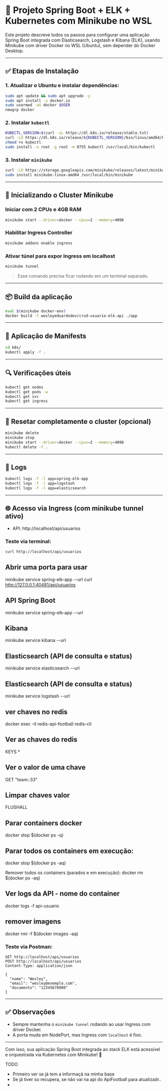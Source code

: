 # 🚀 Projeto Spring Boot + ELK + Kubernetes com Minikube no WSL

Este projeto descreve todos os passos para configurar uma aplicação Spring Boot integrada com Elasticsearch, Logstash e Kibana (ELK), usando Minikube com driver Docker no WSL (Ubuntu), sem depender do Docker Desktop.

---

## ✅ Etapas de Instalação

### 1. Atualizar o Ubuntu e instalar dependências:
```bash
sudo apt update && sudo apt upgrade -y
sudo apt install -y docker.io
sudo usermod -aG docker $USER
newgrp docker
```

### 2. Instalar `kubectl`
```bash
KUBECTL_VERSION=$(curl -sL https://dl.k8s.io/release/stable.txt)
curl -LO https://dl.k8s.io/release/${KUBECTL_VERSION}/bin/linux/amd64/kubectl
chmod +x kubectl
sudo install -o root -g root -m 0755 kubectl /usr/local/bin/kubectl
```

### 3. Instalar `minikube`
```bash
curl -LO https://storage.googleapis.com/minikube/releases/latest/minikube-linux-amd64
sudo install minikube-linux-amd64 /usr/local/bin/minikube
```

---

## 🚀 Inicializando o Cluster Minikube

### Iniciar com 2 CPUs e 4GB RAM
```bash
minikube start --driver=docker --cpus=2 --memory=4096
```

### Habilitar Ingress Controller
```bash
minikube addons enable ingress
```

### Ativar túnel para expor Ingress em localhost
```bash
minikube tunnel
```
> Esse comando precisa ficar rodando em um terminal separado.

---

## 📦 Build da aplicação
```bash
eval $(minikube docker-env)
docker build -t wesleyeduardodev/crud-usuario-elk-api ./app
```

---

## 📂 Aplicação de Manifests
```bash
cd k8s/
kubectl apply -f .
```

---

## 🔍 Verificações úteis
```bash
kubectl get nodes
kubectl get pods -w
kubectl get svc
kubectl get ingress
```

---

## 🧹 Resetar completamente o cluster (opcional)
```bash
minikube delete
minikube stop
minikube start --driver=docker --cpus=2 --memory=4096
kubectl delete -f .
```

---

## 🔧 Logs
```bash
kubectl logs -f -l app=spring-elk-app
kubectl logs -f -l app=logstash
kubectl logs -f -l app=elasticsearch
```

---

## 🌐 Acesso via Ingress (com minikube tunnel ativo)

- API: http://localhost/api/usuarios

### Teste via terminal:
```bash
curl http://localhost/api/usuarios
```

## Abrir uma porta para usar
minikube service spring-elk-app --url
curl http://127.0.0.1:40481/api/usuarios


## API Spring Boot
minikube service spring-elk-app --url

## Kibana
minikube service kibana --url

## Elasticsearch (API de consulta e status)
minikube service elasticsearch --url

## Elasticsearch (API de consulta e status)
minikube service logstash --url

## ver chaves no redis
docker exec -it redis-api-football redis-cli

## Ver as chaves do redis
KEYS *

## Ver o valor de uma chave
GET "team::33"

## Limpar chaves valor
FLUSHALL


## Parar containers docker
docker stop $(docker ps -q)

## Parar todos os containers em execução:
docker stop $(docker ps -aq)

Remover todos os containers (parados e em execução):
docker rm $(docker ps -aq)

## Ver logs da API - nome do container
docker logs -f api-usuario

## remover imagens
docker rmi -f $(docker images -aq)

### Teste via Postman:
```
GET http://localhost/api/usuarios
POST http://localhost/api/usuarios
Content-Type: application/json

{
  "nome": "Wesley",
  "email": "wesley@exemplo.com",
  "documento": "12345678900"
}
```

---

## ✅ Observações

- Sempre mantenha o `minikube tunnel` rodando ao usar Ingress com driver Docker.
- A porta muda em NodePort, mas Ingress com `localhost` é fixo.

---

Com isso, sua aplicação Spring Boot integrada ao stack ELK está acessível e orquestrada via Kubernetes com Minikube! 🎉


TODO
- Primeiro ver se já tem a informaçã na minha base 
- Se já tiver so recupera, se não vai na api do ApiFootball para atualizadr..
- 
